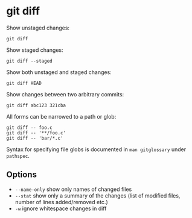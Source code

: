 # git diff

Show unstaged changes:

    git diff

Show staged changes:

    git diff --staged

Show both unstaged and staged changes:

    git diff HEAD

Show changes between two arbitrary commits:

    git diff abc123 321cba

All forms can be narrowed to a path or glob:

    git diff -- foo.c
    git diff -- '**/foo.c'
    git diff -- 'bar/*.c'

Syntax for specifying file globs is documented in `man gitglossary` under
`pathspec`.

## Options

- `--name-only` show only names of changed files
- `--stat` show only a summary of the changes (list of modified files, number of
  lines added/removed etc.)
- `-w` ignore whitespace changes in diff
